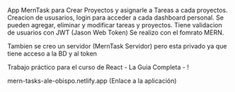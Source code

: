 App MernTask para Crear Proyectos y asignarle a Tareas a cada proyectos. Creacion de ususarios, login para acceder a cada dashboard personal. Se pueden agregar, eliminar y modificar tareas y proyectos. Tiene validacion de usuarios con JWT (Jason Web Token) Se realizo con el fomrato MERN.

Tambien se creo un servidor (MernTask Servidor) pero esta privado ya que tiene acceso a la BD y al token

Trabajo práctico para el curso de React - La Guia Completa - !



mern-tasks-ale-obispo.netlify.app (Enlace a la aplicación)